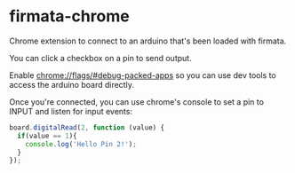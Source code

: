 firmata-chrome
==============

Chrome extension to connect to an arduino that's been loaded with firmata.  

You can click a checkbox on a pin to send output.

Enable [chrome://flags/#debug-packed-apps](chrome://flags/#debug-packed-apps) so you can use dev tools to access the arduino board directly.

Once you're connected, you can use chrome's console to set a pin to INPUT and listen for input events:

```javascript
board.digitalRead(2, function (value) {
  if(value == 1){ 
    console.log('Hello Pin 2!');
  }
});

```
